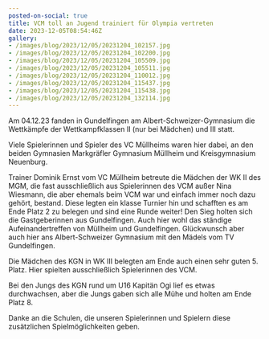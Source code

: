 ```yaml
---
posted-on-social: true
title: VCM toll an Jugend trainiert für Olympia vertreten
date: 2023-12-05T08:54:46Z
gallery:
- /images/blog/2023/12/05/20231204_102157.jpg
- /images/blog/2023/12/05/20231204_102200.jpg
- /images/blog/2023/12/05/20231204_105509.jpg
- /images/blog/2023/12/05/20231204_105511.jpg
- /images/blog/2023/12/05/20231204_110012.jpg
- /images/blog/2023/12/05/20231204_115437.jpg
- /images/blog/2023/12/05/20231204_115438.jpg
- /images/blog/2023/12/05/20231204_132114.jpg
---
```

Am 04.12.23 fanden in Gundelfingen am Albert-Schweizer-Gymnasium die
Wettkämpfe der Wettkampfklassen II (nur bei Mädchen) und III statt.

Viele Spielerinnen und Spieler des VC Müllheims waren hier dabei, an den
beiden Gymnasien Markgräfler Gymnasium Müllheim und Kreisgymnasium
Neuenburg.

Trainer Dominik Ernst vom VC Müllheim betreute die Mädchen der WK II des
MGM, die fast ausschließlich aus Spielerinnen des VCM außer Nina
Wiesmann, die aber ehemals beim VCM war und einfach immer noch dazu
gehört, bestand. Diese legten ein klasse Turnier hin und schafften es am
Ende Platz 2 zu belegen und sind eine Runde weiter! Den Sieg holten sich
die Gastgeberinnen aus Gundelfingen. Auch hier wohl das ständige
Aufeinandertreffen von Müllheim und Gundelfingen. Glückwunsch aber auch
hier ans Albert-Schweizer Gymnasium mit den Mädels vom TV Gundelfingen.

Die Mädchen des KGN in WK III belegten am Ende auch einen sehr guten 5.
Platz. Hier spielten ausschließlich Spielerinnen des VCM.

Bei den Jungs des KGN rund um U16 Kapitän Ogi lief es etwas
durchwachsen, aber die Jungs gaben sich alle Mühe und holten am Ende
Platz 8.

Danke an die Schulen, die unseren Spielerinnen und Spielern diese
zusätzlichen Spielmöglichkeiten geben.
